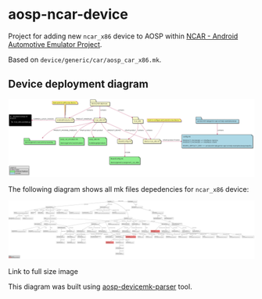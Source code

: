 # aosp-ncar-device

Project for adding new `ncar_x86` device to AOSP within [NCAR - Android Automotive Emulator Project](https://github.com/nkh-lab/aosp-ncar-manifest).

Based on `device/generic/car/aosp_car_x86.mk`.

## Device deployment diagram
![](doc/diagram/device-deployment.png)

The following diagram shows all mk files depedencies for `ncar_x86` device:

![](doc/diagram/ncar_x86.svg)

Link to full size image

This diagram was built using [aosp-devicemk-parser](https://github.com/nkh-lab/aosp-devicemk-parser) tool.
